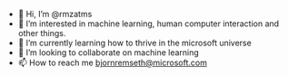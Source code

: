 - 👋 Hi, I’m @rmzatms
- 👀 I’m interested in machine learning, human computer interaction and other things.
- 🌱 I’m currently learning how to thrive in the microsoft universe
- 💞️ I’m looking to collaborate on machine learning
- 📫 How to reach me bjornremseth@microsoft.com

<!---
rmzatms/rmzatms is a ✨ special ✨ repository because its `README.md` (this file) appears on your GitHub profile.
You can click the Preview link to take a look at your changes.
--->
